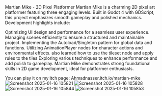 Martian Mike - 2D Pixel Platformer
Martian Mike is a charming 2D pixel art platformer featuring three engaging levels. Built in Godot 4 with GDScript, this project emphasizes smooth gameplay and polished mechanics. Development highlights include:

Optimizing UI design and performance for a seamless user experience.
Managing scenes efficiently to ensure a structured and maintainable project.
Implementing the Autoload/Singleton pattern for global data and functions.
Utilizing AnimationPlayer nodes for character actions and environmental effects.
also learned how to use the tileset node and apply rules to the tiles
Exploring various techniques to enhance performance and add polish to gameplay.
Martian Mike demonstrates strong foundational skills in 2D game development, ideal for platformer enthusiasts.

You can play it on my itch page: Ahmadnasser.itch.io/martian-mike
![Screenshot 2025-01-16 105821](https://github.com/user-attachments/assets/49985444-ef37-4d53-9cd8-627417e42663)
![Screenshot 2025-01-16 105828](https://github.com/user-attachments/assets/39a3097f-a2cd-48d1-8925-1e86c3061159)
![Screenshot 2025-01-16 105844](https://github.com/user-attachments/assets/ed24dd36-9769-45c5-a78e-ffa40511808c)
![Screenshot 2025-01-16 105853](https://github.com/user-attachments/assets/6e783404-1cc2-47fb-a4d2-b88e05ffb751)
